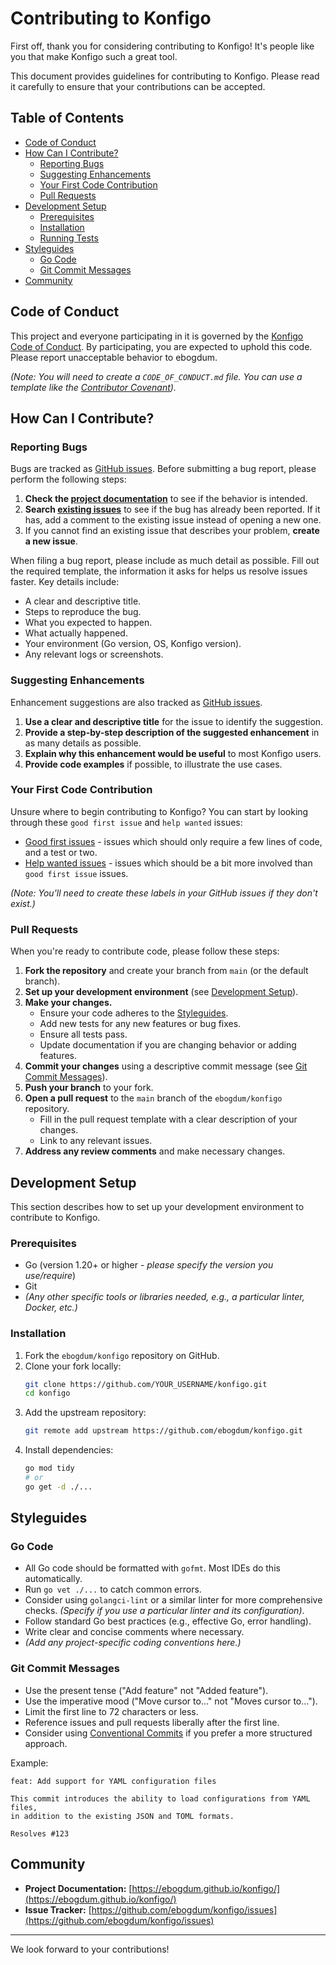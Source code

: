# Contributing to Konfigo

First off, thank you for considering contributing to Konfigo! It's people like you that make Konfigo such a great tool.

This document provides guidelines for contributing to Konfigo. Please read it carefully to ensure that your contributions can be accepted.

## Table of Contents

- [Code of Conduct](#code-of-conduct)
- [How Can I Contribute?](#how-can-i-contribute)
    - [Reporting Bugs](#reporting-bugs)
    - [Suggesting Enhancements](#suggesting-enhancements)
    - [Your First Code Contribution](#your-first-code-contribution)
    - [Pull Requests](#pull-requests)
- [Development Setup](#development-setup)
    - [Prerequisites](#prerequisites)
    - [Installation](#installation)
    - [Running Tests](#running-tests)
- [Styleguides](#styleguides)
    - [Go Code](#go-code)
    - [Git Commit Messages](#git-commit-messages)
- [Community](#community)

## Code of Conduct

This project and everyone participating in it is governed by the [Konfigo Code of Conduct](CODE_OF_CONDUCT.md). By participating, you are expected to uphold this code. Please report unacceptable behavior to ebogdum.

*(Note: You will need to create a `CODE_OF_CONDUCT.md` file. You can use a template like the [Contributor Covenant](https://www.contributor-covenant.org/version/2/1/code_of_conduct.html)).*

## How Can I Contribute?

### Reporting Bugs

Bugs are tracked as [GitHub issues](https://github.com/ebogdum/konfigo/issues). Before submitting a bug report, please perform the following steps:

1.  **Check the [project documentation](https://ebogdum.github.io/konfigo/)** to see if the behavior is intended.
2.  **Search [existing issues](https://github.com/ebogdum/konfigo/issues)** to see if the bug has already been reported. If it has, add a comment to the existing issue instead of opening a new one.
3.  If you cannot find an existing issue that describes your problem, **create a new issue**.

When filing a bug report, please include as much detail as possible. Fill out the required template, the information it asks for helps us resolve issues faster. Key details include:

*   A clear and descriptive title.
*   Steps to reproduce the bug.
*   What you expected to happen.
*   What actually happened.
*   Your environment (Go version, OS, Konfigo version).
*   Any relevant logs or screenshots.

### Suggesting Enhancements

Enhancement suggestions are also tracked as [GitHub issues](https://github.com/ebogdum/konfigo/issues).

1.  **Use a clear and descriptive title** for the issue to identify the suggestion.
2.  **Provide a step-by-step description of the suggested enhancement** in as many details as possible.
3.  **Explain why this enhancement would be useful** to most Konfigo users.
4.  **Provide code examples** if possible, to illustrate the use cases.

### Your First Code Contribution

Unsure where to begin contributing to Konfigo? You can start by looking through these `good first issue` and `help wanted` issues:

*   [Good first issues](https://github.com/ebogdum/konfigo/labels/good%20first%20issue) - issues which should only require a few lines of code, and a test or two.
*   [Help wanted issues](https://github.com/ebogdum/konfigo/labels/help%20wanted) - issues which should be a bit more involved than `good first issue` issues.

*(Note: You'll need to create these labels in your GitHub issues if they don't exist.)*

### Pull Requests

When you're ready to contribute code, please follow these steps:

1.  **Fork the repository** and create your branch from `main` (or the default branch).
2.  **Set up your development environment** (see [Development Setup](#development-setup)).
3.  **Make your changes.**
    *   Ensure your code adheres to the [Styleguides](#styleguides).
    *   Add new tests for any new features or bug fixes.
    *   Ensure all tests pass.
    *   Update documentation if you are changing behavior or adding features.
4.  **Commit your changes** using a descriptive commit message (see [Git Commit Messages](#git-commit-messages)).
5.  **Push your branch** to your fork.
6.  **Open a pull request** to the `main` branch of the `ebogdum/konfigo` repository.
    *   Fill in the pull request template with a clear description of your changes.
    *   Link to any relevant issues.
7.  **Address any review comments** and make necessary changes.

## Development Setup

This section describes how to set up your development environment to contribute to Konfigo.

### Prerequisites

*   Go (version 1.20+ or higher - *please specify the version you use/require*)
*   Git
*   *(Any other specific tools or libraries needed, e.g., a particular linter, Docker, etc.)*

### Installation

1.  Fork the `ebogdum/konfigo` repository on GitHub.
2.  Clone your fork locally:
    ```sh
    git clone https://github.com/YOUR_USERNAME/konfigo.git
    cd konfigo
    ```
3.  Add the upstream repository:
    ```sh
    git remote add upstream https://github.com/ebogdum/konfigo.git
    ```
4.  Install dependencies:
    ```sh
    go mod tidy
    # or
    go get -d ./...
    ```

## Styleguides

### Go Code

*   All Go code should be formatted with `gofmt`. Most IDEs do this automatically.
*   Run `go vet ./...` to catch common errors.
*   Consider using `golangci-lint` or a similar linter for more comprehensive checks. *(Specify if you use a particular linter and its configuration)*.
*   Follow standard Go best practices (e.g., effective Go, error handling).
*   Write clear and concise comments where necessary.
*   *(Add any project-specific coding conventions here.)*

### Git Commit Messages

*   Use the present tense ("Add feature" not "Added feature").
*   Use the imperative mood ("Move cursor to..." not "Moves cursor to...").
*   Limit the first line to 72 characters or less.
*   Reference issues and pull requests liberally after the first line.
*   Consider using [Conventional Commits](https://www.conventionalcommits.org/) if you prefer a more structured approach.

Example:
```
feat: Add support for YAML configuration files

This commit introduces the ability to load configurations from YAML files,
in addition to the existing JSON and TOML formats.

Resolves #123
```

## Community

*   **Project Documentation:** [https://ebogdum.github.io/konfigo/](https://ebogdum.github.io/konfigo/)
*   **Issue Tracker:** [https://github.com/ebogdum/konfigo/issues](https://github.com/ebogdum/konfigo/issues)

---

We look forward to your contributions!